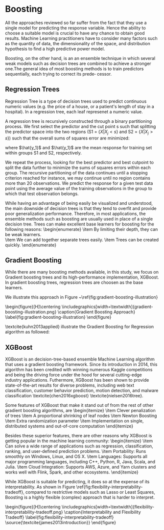 # Boosting 

All the approaches reviewed so far suffer from the fact that they use a single
model for predicting the response variable. Hence the ability to choose a
suitable model is crucial to have any chance to obtain good results.
Machine Learning practitioners have to consider many factors such as
the quantity of data, the dimensionality of the space, and distribution
hypothesis to find a high predictive power model.

Boosting, on the other hand, is an an ensemble
technique in which several weak models such as decision trees  are combined to achieve a stronger one.The general idea of most boosting methods is to train predictors sequentially, each trying to correct its prede‐
cessor. 



## Regression Trees

Regression Tree is a type of decision trees  used to predict continuous
numeric values (e.g. the price of a house, or a patient's length of stay in a
hospital). In a regression tree, each leaf represenet a numeric value.

A regression tree is recursively constructed through a binary partitioning
process. We first select the predictor  and the cut point s such that splitting
the predictor space into the two regions (S1 = {${X|X_j <s}$} and S2 = {${X|X_j >s}$}) such that the overall sums of squares error are minimized:

<!--\begin{eqnarray}-->
  <!--\textrm{SSE} = \sum_{i\in S_1}^{n}(y-\bar{y_1})^2 + \sum_{i \in S_2}^{n}(y-\bar{y_2})^2-->
<!--\end{eqnarray}-->

where $\hat{y_1}$ and  $\hat{y_1}$ are the mean response for  training set within groups
S1 and S2, respectively.

We repeat the process, looking for the best predictor and best cutpoint to split
the data further to minimize the sums of squares errors within each group. The
recursive partitioning of the data continues until a stopping criterion reached
for instance, we may continue until no region contains more than 20
observations.
We predict the response for a given test data point using the average value of
the training observations in the group to which that test observation belongs.



<!--Pros and Cons of regression trees-->

While having an advantage of being easily be visualized and understood, the main downside of decision trees is that they tend to overfit and provide poor generalization performance. 
Therefore, in most applications, the ensemble methods such as boosting are usually used in place of a single decision tree.  Trees can make excellent base learners for boosting for the following reasons: 
\begin{enumerate}
  \item By limiting their depth, they can be weak learners.  
\item We can add together separate trees easily. 
 \item Trees can be created quickly. \end{enumerate}

## Gradient Boosting

While there are many boosting methods available, in this study, we focus on Gradient boosting trees and its high-performance implementation, XGBoost. In gradient boosting trees,  regression trees are choosen  as the base learners. 

We illustrate this approach in Figure ~\ref{fig:gradient-boosting-illustration}

\begin{figure}[H]\centering
    \includegraphics[width=\textwidth]{gradient-boosting-illustration.png}
    \caption{Gradient Boosting Approach}
    \label{fig:gradient-boosting-illustration}
\end{figure}

\textcite{kuhn2013applied} illustrate the Gradient Boosting for
Regression algorithm as followed:



## XGBoost

XGBoost is an decision-tree-based ensemble Machine Learning algorithm that uses a gradient boosting framework. Since its introduction in 2014, this algorithm has
been credited with winning numerous Kaggle competitions and being the driving
force under the hood for several cutting-edge industry applications. Futhermore,
XGBoost has been shown to provide state-of-the-art results for diverse problems,
including web text classification, customer behavior prediction, motion
detection, and malware classification \textcite{chen2016xgboost}
\textcite{nielsen2016tree}.



Some features of XGBoost that make it stand out of from the rest of
other gradient boosting algorithms, are
\begin{itemize}
    \item Clever penalization of trees
    \item A proportional shrinking of leaf nodes
    \item Newton Boosting
    \item Extra randomization parameter
    \item Implementation on single, distributed systems and out-of-core computation
\end{itemize}

Besides these superior features, there are other reasons why XGBoost is getting
popular in the machine learning community:
\begin{itemize}
    \item Can solve a wide range of applications such as regression,
        classification, ranking, and user-defined prediction problems.
    \item Portability: Runs smoothly on Windows, Linux, and OS X.
    \item Languages: Supports all major programming languages, including C++,
        Python, R, Java, Scala, and Julia.
    \item Cloud Integration: Supports AWS, Azure, and Yarn clusters and works
        well with Flink, Spark, and other ecosystems.
\end{itemize}



While XGBoost is suitable for predicting, it does so at the expense of its
interpretability.  As shown in Figure
\ref{fig:flexibility-interpretability-tradeoff}, compared to restrictive models
such as Lasso or Least Squares, Boosting is a highly flexible (complex) approach
that is harder to interpret.

\begin{figure}[H]\centering
    \includegraphics[width=\textwidth]{flexibility-interpretability-tradeoff.png}
    \caption{Interpretability and Flexibility Tradeoff}
    \label{fig:flexibility-interpretability-tradeoff}
    \source{\textcite{james2013introduction}}
\end{figure}

